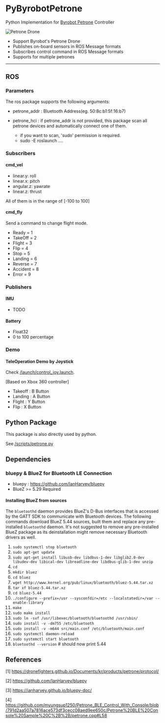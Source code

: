 # PyByrobotPetrone
Python Implementation for [Byrobot Petrone](http://en.byrobot.co.kr/eng/petrone/) Controller

![Petrone Drone](http://byrobot.co.kr/eng/wp-content/uploads/petrone_A-1024x576.jpg)

+ Support Byrobot's Petrone Drone
+ Publishes on-board sensors in ROS Message formats
+ Subscribes control command in ROS Message formats
+ Supports for multiple petrones

----

## ROS

### Parameters

The ros package supports the following arguments:

+ petrone_addr : Bluetooth Address(eg. 50:8c:b1:5f:16:b7)

+ petrone_hci : if petrone_addr is not provided, this package scan all petrone devices and automatically connect one of them.

  + if you want to scan, 'sudo' permission is required.
  + sudo -E roslaunch ....

### Subscribers

#### cmd_vel

+ linear.y: roll
+ linear.x: pitch
+ angular.z: yawrate
+ linear.z: thrust

All of them is in the range of [-100 to 100]

#### cmd_fly

Send a command to change flight mode.
 
+ Ready = 1
+ TakeOff = 2
+ Flight = 3
+ Flip = 4
+ Stop = 5
+ Landing = 6
+ Reverse = 7
+ Accident = 8
+ Error = 9

### Publishers

#### IMU

+ TODO

#### Battery

+ Float32
+ 0 to 100 percentage

### Demo

#### TeleOperation Demo by Joystick

Check [/launch/control_joy.launch](/launch/control_joy.launch).
 
[Based on Xbox 360 controller]
+ Takeoff : B Button
+ Landing : A Button
+ Flight  : Y Button
+ Flip    : X Button

## Python Package

This package is also directly used by python.

See [/scripts/petrone.py](/scripts/petrone.py)

## Dependencies

### bluepy & BlueZ for Bluetooth LE Connection

+ bluepy : https://github.com/IanHarvey/bluepy 
+ BlueZ >= 5.29 Required

#### Installing BlueZ from sources

The `bluetoothd` daemon provides BlueZ's D-Bus interfaces that is accessed by the GATT SDK to communicate with Bluetooth devices. The following commands download BlueZ 5.44 sources, built them and replace any pre-installed `bluetoothd` daemon. It's not suggested to remove any pre-installed BlueZ package as its deinstallation might remove necessary Bluetooth drivers as well.

1. `sudo systemctl stop bluetooth`
2. `sudo apt-get update`
3. `sudo apt-get install libusb-dev libdbus-1-dev libglib2.0-dev libudev-dev libical-dev libreadline-dev libdbus-glib-1-dev unzip`
4. `cd`
5. `mkdir bluez`
6. `cd bluez`
7. `wget http://www.kernel.org/pub/linux/bluetooth/bluez-5.44.tar.xz`
8. `tar xf bluez-5.44.tar.xz`
9. `cd bluez-5.44`
10. `./configure --prefix=/usr --sysconfdir=/etc --localstatedir=/var --enable-library`
11. `make`
12. `sudo make install`
13. `sudo ln -svf /usr/libexec/bluetooth/bluetoothd /usr/sbin/`
14. `sudo install -v -dm755 /etc/bluetooth`
15. `sudo install -v -m644 src/main.conf /etc/bluetooth/main.conf`
16. `sudo systemctl daemon-reload`
17. `sudo systemctl start bluetooth`
18. `bluetoothd --version` # should now print 5.44

## References

[1] https://dronefighters.github.io/Documents/kr/products/petrone/protocol/

[2] https://github.com/IanHarvey/bluepy

[3] https://ianharvey.github.io/bluepy-doc/

[4] https://github.com/myungsup1250/Petrone_BLE_Control_With_Console/blob/791d2aa507a7816ace573df3cecc08aed9ee650c/Petrone%20BLE%20Console%20Sample%20C%2B%2B/petrone.cpp#L58

